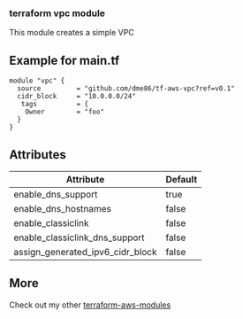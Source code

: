 ### terraform vpc module

This module creates a simple VPC

## Example for main.tf

```hcl
module "vpc" {
  source         = "github.com/dme86/tf-aws-vpc?ref=v0.1"
  cidr_block     = "10.0.0.0/24"
   tags          = {
    Owner        = "foo"
  }
}
```

## Attributes
|Attribute|Default|
|--|--|
|enable_dns_support|true|
|enable_dns_hostnames|false|
|enable_classiclink|false|
|enable_classiclink_dns_support|false|
|assign_generated_ipv6_cidr_block|false|

## More

Check out my other [terraform-aws-modules](https://github.com/dme86?tab=repositories&q=tf-aws)
